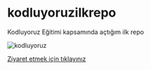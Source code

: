 # kodluyoruzilkrepo
Kodluyoruz Eğitimi kapsamında açtığım ilk repo


![kodluyoruz](https://cdn.sanity.io/images/9kdepi1d/production/65c832d202a503b15d99e628f4313782f3ef50db-300x62.png)

[Ziyaret etmek için tıklayınız](https://www.patika.dev/tr)
